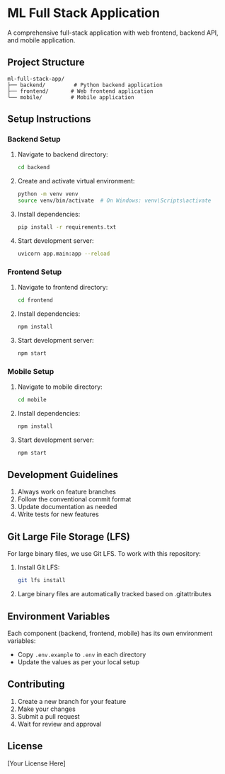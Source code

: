 # ML Full Stack Application

A comprehensive full-stack application with web frontend, backend API, and mobile application.

## Project Structure

```
ml-full-stack-app/
├── backend/         # Python backend application
├── frontend/       # Web frontend application
└── mobile/         # Mobile application
```

## Setup Instructions

### Backend Setup
1. Navigate to backend directory:
   ```bash
   cd backend
   ```
2. Create and activate virtual environment:
   ```bash
   python -m venv venv
   source venv/bin/activate  # On Windows: venv\Scripts\activate
   ```
3. Install dependencies:
   ```bash
   pip install -r requirements.txt
   ```
4. Start development server:
   ```bash
   uvicorn app.main:app --reload
   ```

### Frontend Setup
1. Navigate to frontend directory:
   ```bash
   cd frontend
   ```
2. Install dependencies:
   ```bash
   npm install
   ```
3. Start development server:
   ```bash
   npm start
   ```

### Mobile Setup
1. Navigate to mobile directory:
   ```bash
   cd mobile
   ```
2. Install dependencies:
   ```bash
   npm install
   ```
3. Start development server:
   ```bash
   npm start
   ```

## Development Guidelines

1. Always work on feature branches
2. Follow the conventional commit format
3. Update documentation as needed
4. Write tests for new features

## Git Large File Storage (LFS)

For large binary files, we use Git LFS. To work with this repository:

1. Install Git LFS:
   ```bash
   git lfs install
   ```
2. Large binary files are automatically tracked based on .gitattributes

## Environment Variables

Each component (backend, frontend, mobile) has its own environment variables:
- Copy `.env.example` to `.env` in each directory
- Update the values as per your local setup

## Contributing

1. Create a new branch for your feature
2. Make your changes
3. Submit a pull request
4. Wait for review and approval

## License

[Your License Here]
